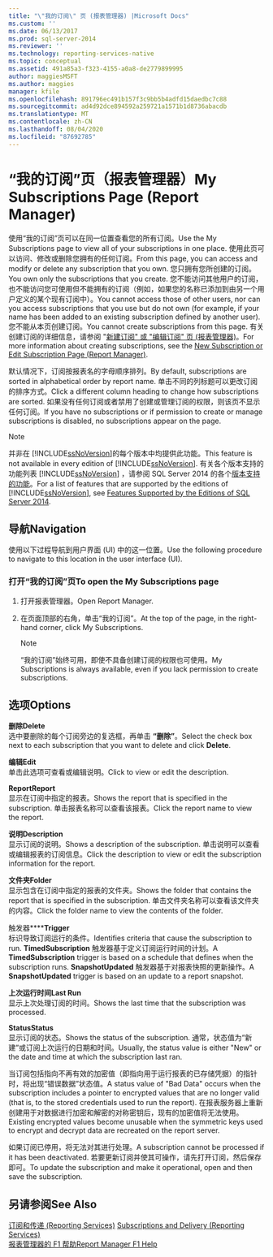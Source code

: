 ```yaml
---
title: "\"我的订阅\" 页 (报表管理器) |Microsoft Docs"
ms.custom: ''
ms.date: 06/13/2017
ms.prod: sql-server-2014
ms.reviewer: ''
ms.technology: reporting-services-native
ms.topic: conceptual
ms.assetid: 491a85a3-f323-4155-a0a8-de2779899995
author: maggiesMSFT
ms.author: maggies
manager: kfile
ms.openlocfilehash: 891796ec491b157f3c9bb5b4adfd15daedbc7c88
ms.sourcegitcommit: ad4d92dce894592a259721a1571b1d8736abacdb
ms.translationtype: MT
ms.contentlocale: zh-CN
ms.lasthandoff: 08/04/2020
ms.locfileid: "87692785"
---
```

# <a name="my-subscriptions-page-report-manager"></a><span data-ttu-id="80ff4-102">“我的订阅”页（报表管理器）</span><span class="sxs-lookup"><span data-stu-id="80ff4-102">My Subscriptions Page (Report Manager)</span></span>
  <span data-ttu-id="80ff4-103">使用“我的订阅”页可以在同一位置查看您的所有订阅。</span><span class="sxs-lookup"><span data-stu-id="80ff4-103">Use the My Subscriptions page to view all of your subscriptions in one place.</span></span> <span data-ttu-id="80ff4-104">使用此页可以访问、修改或删除您拥有的任何订阅。</span><span class="sxs-lookup"><span data-stu-id="80ff4-104">From this page, you can access and modify or delete any subscription that you own.</span></span> <span data-ttu-id="80ff4-105">您只拥有您所创建的订阅。</span><span class="sxs-lookup"><span data-stu-id="80ff4-105">You own only the subscriptions that you create.</span></span> <span data-ttu-id="80ff4-106">您不能访问其他用户的订阅，也不能访问您可使用但不能拥有的订阅（例如，如果您的名称已添加到由另一个用户定义的某个现有订阅中）。</span><span class="sxs-lookup"><span data-stu-id="80ff4-106">You cannot access those of other users, nor can you access subscriptions that you use but do not own (for example, if your name has been added to an existing subscription defined by another user).</span></span> <span data-ttu-id="80ff4-107">您不能从本页创建订阅。</span><span class="sxs-lookup"><span data-stu-id="80ff4-107">You cannot create subscriptions from this page.</span></span> <span data-ttu-id="80ff4-108">有关创建订阅的详细信息，请参阅 "[新建订阅" 或 "编辑订阅" 页 &#40;报表管理器&#41;](../../2014/reporting-services/new-subscription-or-edit-subscription-page-report-manager.md)。</span><span class="sxs-lookup"><span data-stu-id="80ff4-108">For more information about creating subscriptions, see the [New Subscription or Edit Subscription Page &#40;Report Manager&#41;](../../2014/reporting-services/new-subscription-or-edit-subscription-page-report-manager.md).</span></span>  
  
 <span data-ttu-id="80ff4-109">默认情况下，订阅按报表名的字母顺序排列。</span><span class="sxs-lookup"><span data-stu-id="80ff4-109">By default, subscriptions are sorted in alphabetical order by report name.</span></span> <span data-ttu-id="80ff4-110">单击不同的列标题可以更改订阅的排序方式。</span><span class="sxs-lookup"><span data-stu-id="80ff4-110">Click a different column heading to change how subscriptions are sorted.</span></span> <span data-ttu-id="80ff4-111">如果没有任何订阅或者禁用了创建或管理订阅的权限，则该页不显示任何订阅。</span><span class="sxs-lookup"><span data-stu-id="80ff4-111">If you have no subscriptions or if permission to create or manage subscriptions is disabled, no subscriptions appear on the page.</span></span>  
  
> [!NOTE]  
>  <span data-ttu-id="80ff4-112">并非在 [!INCLUDE[ssNoVersion](../includes/ssnoversion-md.md)]的每个版本中均提供此功能。</span><span class="sxs-lookup"><span data-stu-id="80ff4-112">This feature is not available in every edition of [!INCLUDE[ssNoVersion](../includes/ssnoversion-md.md)].</span></span> <span data-ttu-id="80ff4-113">有关各个版本支持的功能列表 [!INCLUDE[ssNoVersion](../includes/ssnoversion-md.md)] ，请参阅 SQL Server 2014 的各个[版本支持的功能](../../2014/getting-started/features-supported-by-the-editions-of-sql-server-2014.md)。</span><span class="sxs-lookup"><span data-stu-id="80ff4-113">For a list of features that are supported by the editions of [!INCLUDE[ssNoVersion](../includes/ssnoversion-md.md)], see [Features Supported by the Editions of SQL Server 2014](../../2014/getting-started/features-supported-by-the-editions-of-sql-server-2014.md).</span></span>  
  
## <a name="navigation"></a><span data-ttu-id="80ff4-114">导航</span><span class="sxs-lookup"><span data-stu-id="80ff4-114">Navigation</span></span>  
 <span data-ttu-id="80ff4-115">使用以下过程导航到用户界面 (UI) 中的这一位置。</span><span class="sxs-lookup"><span data-stu-id="80ff4-115">Use the following procedure to navigate to this location in the user interface (UI).</span></span>  
  
### <a name="to-open-the-my-subscriptions-page"></a><span data-ttu-id="80ff4-116">打开“我的订阅”页</span><span class="sxs-lookup"><span data-stu-id="80ff4-116">To open the My Subscriptions page</span></span>  
  
1.  <span data-ttu-id="80ff4-117">打开报表管理器。</span><span class="sxs-lookup"><span data-stu-id="80ff4-117">Open Report Manager.</span></span>  
  
2.  <span data-ttu-id="80ff4-118">在页面顶部的右角，单击“我的订阅”。</span><span class="sxs-lookup"><span data-stu-id="80ff4-118">At the top of the page, in the right-hand corner, click My Subscriptions.</span></span>  
  
    > [!NOTE]  
    >  <span data-ttu-id="80ff4-119">“我的订阅”始终可用，即使不具备创建订阅的权限也可使用。</span><span class="sxs-lookup"><span data-stu-id="80ff4-119">My Subscriptions is always available, even if you lack permission to create subscriptions.</span></span>  
  
## <a name="options"></a><span data-ttu-id="80ff4-120">选项</span><span class="sxs-lookup"><span data-stu-id="80ff4-120">Options</span></span>  
 <span data-ttu-id="80ff4-121">**删除**</span><span class="sxs-lookup"><span data-stu-id="80ff4-121">**Delete**</span></span>  
 <span data-ttu-id="80ff4-122">选中要删除的每个订阅旁边的复选框，再单击 **“删除”**。</span><span class="sxs-lookup"><span data-stu-id="80ff4-122">Select the check box next to each subscription that you want to delete and click **Delete**.</span></span>  
  
 <span data-ttu-id="80ff4-123">**编辑**</span><span class="sxs-lookup"><span data-stu-id="80ff4-123">**Edit**</span></span>  
 <span data-ttu-id="80ff4-124">单击此选项可查看或编辑说明。</span><span class="sxs-lookup"><span data-stu-id="80ff4-124">Click to view or edit the description.</span></span>  
  
 <span data-ttu-id="80ff4-125">**Report**</span><span class="sxs-lookup"><span data-stu-id="80ff4-125">**Report**</span></span>  
 <span data-ttu-id="80ff4-126">显示在订阅中指定的报表。</span><span class="sxs-lookup"><span data-stu-id="80ff4-126">Shows the report that is specified in the subscription.</span></span> <span data-ttu-id="80ff4-127">单击报表名称可以查看该报表。</span><span class="sxs-lookup"><span data-stu-id="80ff4-127">Click the report name to view the report.</span></span>  
  
 <span data-ttu-id="80ff4-128">**说明**</span><span class="sxs-lookup"><span data-stu-id="80ff4-128">**Description**</span></span>  
 <span data-ttu-id="80ff4-129">显示订阅的说明。</span><span class="sxs-lookup"><span data-stu-id="80ff4-129">Shows a description of the subscription.</span></span> <span data-ttu-id="80ff4-130">单击说明可以查看或编辑报表的订阅信息。</span><span class="sxs-lookup"><span data-stu-id="80ff4-130">Click the description to view or edit the subscription information for the report.</span></span>  
  
 <span data-ttu-id="80ff4-131">**文件夹**</span><span class="sxs-lookup"><span data-stu-id="80ff4-131">**Folder**</span></span>  
 <span data-ttu-id="80ff4-132">显示包含在订阅中指定的报表的文件夹。</span><span class="sxs-lookup"><span data-stu-id="80ff4-132">Shows the folder that contains the report that is specified in the subscription.</span></span> <span data-ttu-id="80ff4-133">单击文件夹名称可以查看该文件夹的内容。</span><span class="sxs-lookup"><span data-stu-id="80ff4-133">Click the folder name to view the contents of the folder.</span></span>  
  
 <span data-ttu-id="80ff4-134">触发器\*\*\*\*</span><span class="sxs-lookup"><span data-stu-id="80ff4-134">**Trigger**</span></span>  
 <span data-ttu-id="80ff4-135">标识导致订阅运行的条件。</span><span class="sxs-lookup"><span data-stu-id="80ff4-135">Identifies criteria that cause the subscription to run.</span></span> <span data-ttu-id="80ff4-136">**TimedSubscription** 触发器基于定义订阅运行时间的计划。</span><span class="sxs-lookup"><span data-stu-id="80ff4-136">A **TimedSubscription** trigger is based on a schedule that defines when the subscription runs.</span></span> <span data-ttu-id="80ff4-137">**SnapshotUpdated** 触发器基于对报表快照的更新操作。</span><span class="sxs-lookup"><span data-stu-id="80ff4-137">A **SnapshotUpdated** trigger is based on an update to a report snapshot.</span></span>  
  
 <span data-ttu-id="80ff4-138">**上次运行时间**</span><span class="sxs-lookup"><span data-stu-id="80ff4-138">**Last Run**</span></span>  
 <span data-ttu-id="80ff4-139">显示上次处理订阅的时间。</span><span class="sxs-lookup"><span data-stu-id="80ff4-139">Shows the last time that the subscription was processed.</span></span>  
  
 <span data-ttu-id="80ff4-140">**Status**</span><span class="sxs-lookup"><span data-stu-id="80ff4-140">**Status**</span></span>  
 <span data-ttu-id="80ff4-141">显示订阅的状态。</span><span class="sxs-lookup"><span data-stu-id="80ff4-141">Shows the status of the subscription.</span></span> <span data-ttu-id="80ff4-142">通常，状态值为“新建”或订阅上次运行的日期和时间。</span><span class="sxs-lookup"><span data-stu-id="80ff4-142">Usually, the status value is either "New" or the date and time at which the subscription last ran.</span></span>  
  
 <span data-ttu-id="80ff4-143">当订阅包括指向不再有效的加密值（即指向用于运行报表的已存储凭据）的指针时，将出现“错误数据”状态值。</span><span class="sxs-lookup"><span data-stu-id="80ff4-143">A status value of "Bad Data" occurs when the subscription includes a pointer to encrypted values that are no longer valid (that is, to the stored credentials used to run the report).</span></span> <span data-ttu-id="80ff4-144">在报表服务器上重新创建用于对数据进行加密和解密的对称密钥后，现有的加密值将无法使用。</span><span class="sxs-lookup"><span data-stu-id="80ff4-144">Existing encrypted values become unusable when the symmetric keys used to encrypt and decrypt data are recreated on the report server.</span></span>  
  
 <span data-ttu-id="80ff4-145">如果订阅已停用，将无法对其进行处理。</span><span class="sxs-lookup"><span data-stu-id="80ff4-145">A subscription cannot be processed if it has been deactivated.</span></span> <span data-ttu-id="80ff4-146">若要更新订阅并使其可操作，请先打开订阅，然后保存即可。</span><span class="sxs-lookup"><span data-stu-id="80ff4-146">To update the subscription and make it operational, open and then save the subscription.</span></span>  
  
## <a name="see-also"></a><span data-ttu-id="80ff4-147">另请参阅</span><span class="sxs-lookup"><span data-stu-id="80ff4-147">See Also</span></span>  
 <span data-ttu-id="80ff4-148">[订阅和传递 (Reporting Services)](subscriptions/subscriptions-and-delivery-reporting-services.md) </span><span class="sxs-lookup"><span data-stu-id="80ff4-148">[Subscriptions and Delivery &#40;Reporting Services&#41;](subscriptions/subscriptions-and-delivery-reporting-services.md) </span></span>  
 [<span data-ttu-id="80ff4-149">报表管理器的 F1 帮助</span><span class="sxs-lookup"><span data-stu-id="80ff4-149">Report Manager F1 Help</span></span>](../../2014/reporting-services/report-manager-f1-help.md)  
  
  
